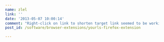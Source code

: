 ```yaml
---
name: zlel
link: ''
date: '2013-05-07 10:00:14'
comment: "Right-click on link to shorten target link seemed to be working after modifying browsel.xul:\n\n\n		\n\n\nthanks for the addon!"
post_id: /software/browser-extensions/yourls-firefox-extension

---
```



